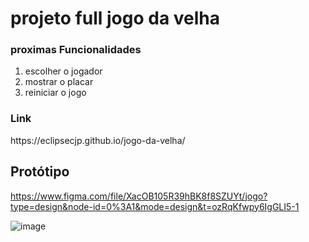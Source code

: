 <h1> projeto full jogo da velha </h1>

<h3> proximas Funcionalidades</h3>
<ol>
  <li>escolher o jogador</li>
  <li>mostrar o placar</li>
  <li>reiniciar o jogo</li>
</ol>


<h3>Link</h3>
https://eclipsecjp.github.io/jogo-da-velha/

<h2>Protótipo</h2>

https://www.figma.com/file/XacOB105R39hBK8f8SZUYt/jogo?type=design&node-id=0%3A1&mode=design&t=ozRqKfwpy6IgGLI5-1

![image](https://github.com/eclipseCJP/jogo-da-velha/assets/58758617/ac3a2352-6489-430e-921e-c44f768296e2)

